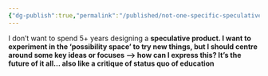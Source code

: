 ```yaml
---
{"dg-publish":true,"permalink":"/published/not-one-specific-speculative-product/"}
---
```


I don’t want to spend 5+ years designing a **speculative product. I want to experiment in the ‘possibility space’ to try new things, but I should centre around some key ideas or focuses —> how can I express this? It’s the future of it all… also like a critique of status quo of education**